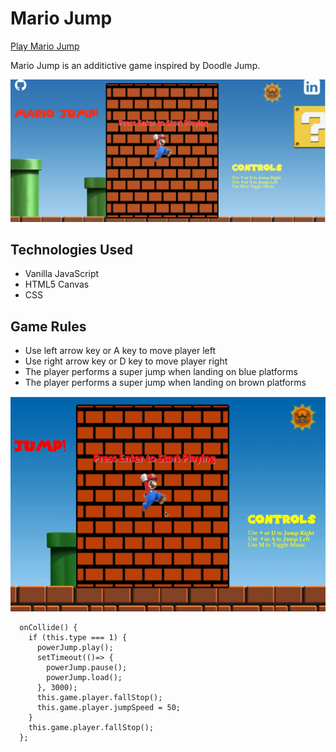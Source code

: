 # Mario Jump
[Play Mario Jump](https://hsachdeva01.github.io/MarioJump/)

Mario Jump is an additictive game inspired by Doodle Jump.

![](/assets/images/MarioJump%20Game%20Cover.png)

## Technologies Used

* Vanilla JavaScript
* HTML5 Canvas
* CSS

## Game Rules
* Use left arrow key or A key to move player left
* Use right arrow key or D key to move player right
* The player performs a super jump when landing on blue platforms
* The player performs a super jump when landing on brown platforms

![](/assets/images/MarioJump.gif)

```
  onCollide() {
    if (this.type === 1) {
      powerJump.play();
      setTimeout(()=> {
        powerJump.pause();
        powerJump.load();
      }, 3000);
      this.game.player.fallStop();
      this.game.player.jumpSpeed = 50;
    }
    this.game.player.fallStop();
  };
 ```
